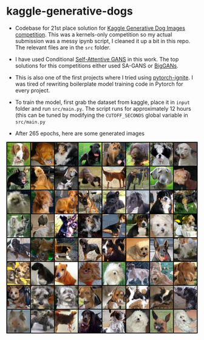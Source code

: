 # kaggle-generative-dogs

- Codebase for 21st place solution for [Kaggle Generative Dog Images competition](https://www.kaggle.com/c/generative-dog-images/leaderboard). This was a kernels-only competition so my actual submission was a messy ipynb script, I cleaned it up a bit in this repo. The relevant files are in the `src` folder.

- I have used Conditional [Self-Attentive GANS](https://arxiv.org/abs/1805.08318) in this work. The top solutions for this competitions either used SA-GANS or [BigGANs](https://github.com/ajbrock/BigGAN-PyTorch). 

- This is also one of the first projects where I tried using [pytorch-ignite](https://pytorch.org/ignite/). I was tired of rewriting boilerplate model training code in Pytorch for every project. 

- To train the model, first grab the dataset from kaggle, place it in `input` folder and run `src/main.py`. The script runs for approximately 12 hours (this can be tuned by modifying the `CUTOFF_SECONDS` global variable in `src/main.py` 

- After 265 epochs, here are some generated images

![Generated Sample after 265 epochs](./fake_sample_epoch_0265.png)
